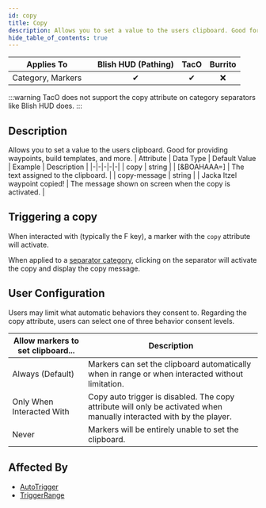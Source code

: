 ```yaml
---
id: copy
title: Copy
description: Allows you to set a value to the users clipboard. Good for providing waypoints, build templates, and more.
hide_table_of_contents: true
---
```

| Applies To | | Blish HUD (Pathing) | TacO | Burrito |
|-|-|-|-|-|
| <center>Category, Markers</center> | | <center>✔</center> | <center>✔</center> | <center>❌</center> |


:::warning 
TacO does not support the copy attribute on category separators like Blish HUD does.
:::


## Description
Allows you to set a value to the users clipboard. Good for providing waypoints, build templates, and more.
| Attribute | Data Type | Default Value | Example | Description |
|-|-|-|-|-|
| copy | string |  | [&BOAHAAA=] | The text assigned to the clipboard. | 
| copy-message | string |  | Jacka Itzel waypoint copied! | The message shown on screen when the copy is activated. | 

## Triggering a copy

When interacted with (typically the F key), a marker with the `copy` attribute will activate.

When applied to a [separator category](isseparator), clicking on the separator will activate the copy and display the copy message.

## User Configuration

Users may limit what automatic behaviors they consent to.  Regarding the copy attribute, users can select one of three behavior consent levels.

| Allow markers to set clipboard... | Description |
|-|-|
| Always (Default) | Markers can set the clipboard automatically when in range or when interacted without limitation. |
| Only When Interacted With | Copy auto trigger is disabled.  The copy attribute will only be activated when manually interacted with by the player. |
| Never | Markers will be entirely unable to set the clipboard. |


## Affected By
- [AutoTrigger](/docs/marker-dev/attributes/autotrigger)
- [TriggerRange](/docs/marker-dev/attributes/triggerrange)

